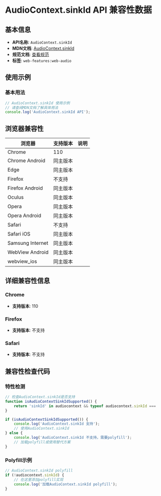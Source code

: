 # AudioContext.sinkId API 兼容性数据

## 基本信息

- **API名称**: `AudioContext.sinkId`
- **MDN文档**: [AudioContext.sinkId](https://developer.mozilla.org/docs/Web/API/AudioContext/sinkId)
- **规范文档**: [查看规范](https://webaudio.github.io/web-audio-api/#dom-audiocontext-sinkid)
- **标签**: `web-features:web-audio`

## 使用示例

### 基本用法

```javascript
// AudioContext.sinkId 使用示例
// 请查阅MDN文档了解具体用法
console.log('AudioContext.sinkId API');
```

## 浏览器兼容性

| 浏览器 | 支持版本 | 说明 |
|--------|----------|------|
| Chrome | 110 |  |
| Chrome Android | 同主版本 |  |
| Edge | 同主版本 |  |
| Firefox | 不支持 |  |
| Firefox Android | 同主版本 |  |
| Oculus | 同主版本 |  |
| Opera | 同主版本 |  |
| Opera Android | 同主版本 |  |
| Safari | 不支持 |  |
| Safari iOS | 同主版本 |  |
| Samsung Internet | 同主版本 |  |
| WebView Android | 同主版本 |  |
| webview_ios | 同主版本 |  |

## 详细兼容性信息

### Chrome

- **支持版本**: 110

### Firefox

- **支持版本**: 不支持

### Safari

- **支持版本**: 不支持

## 兼容性检查代码

### 特性检测

```javascript
// 检查AudioContext.sinkId是否支持
function isAudioContextSinkIdSupported() {
    return 'sinkId' in audiocontext && typeof audiocontext.sinkId === 'function';
}

if (isAudioContextSinkIdSupported()) {
    console.log('AudioContext.sinkId 支持');
    // 使用AudioContext.sinkId
} else {
    console.log('AudioContext.sinkId 不支持，需要polyfill');
    // 加载polyfill或使用替代方案
}
```

### Polyfill示例

```javascript
// AudioContext.sinkId polyfill
if (!audiocontext.sinkId) {
    // 在这里添加polyfill实现
    console.log('加载AudioContext.sinkId polyfill');
}
```

